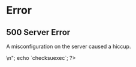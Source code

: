 # Error

## 500 Server Error

A misconfiguration on the server caused a hiccup.

<p>
<?php
echo "URL: http://$_SERVER[HTTP_HOST]$_SERVER[REQUEST_URI]<br>\n";
echo `checksuexec`;
?>
</p>